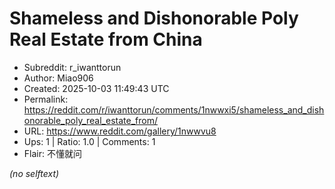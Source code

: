 # Shameless and Dishonorable Poly Real Estate from China

- Subreddit: r_iwanttorun
- Author: Miao906
- Created: 2025-10-03 11:49:43 UTC
- Permalink: https://reddit.com/r/iwanttorun/comments/1nwwxi5/shameless_and_dishonorable_poly_real_estate_from/
- URL: https://www.reddit.com/gallery/1nwwvu8
- Ups: 1 | Ratio: 1.0 | Comments: 1
- Flair: 不懂就问

_(no selftext)_
